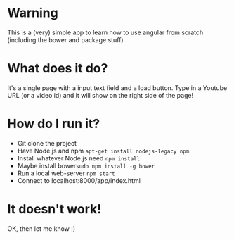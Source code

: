Warning
=

This is a (very) simple app  to learn how to use angular from scratch (including the bower and package stuff).

What does it do?
=

It's a single page with a input text field and a load button. Type in a Youtube URL (or a video id) and it will show
on the right side of the page!

How do I run it?
=

* Git clone the project
* Have Node.js and npm `apt-get install nodejs-legacy npm`
* Install whatever Node.js need `npm install`
* Maybe install bower`sudo npm install -g bower`
* Run a local web-server `npm start`
* Connect to localhost:8000/app/index.html

It doesn't work!
=
OK, then let me know :)




